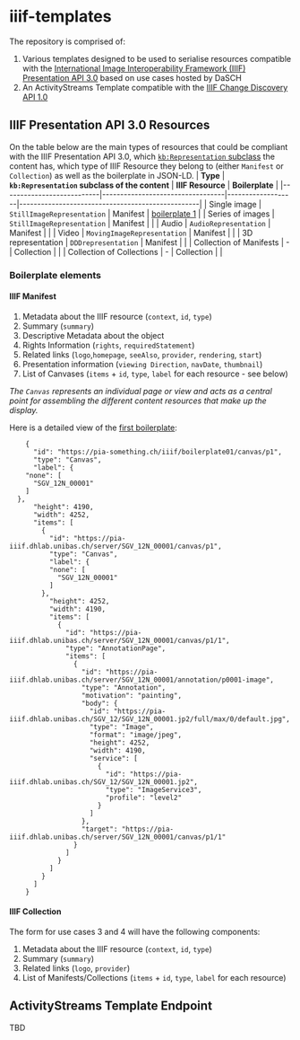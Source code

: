 # iiif-templates
The repository is comprised of:
1. Various templates designed to be used to serialise resources compatible with the [International Image Interoperability Framework (IIIF) Presentation API 3.0](https://iiif.io/api/presentation/3.0/) based on use cases hosted by DaSCH
2. An ActivityStreams Template compatible with the [IIIF Change Discovery API 1.0](https://iiif.io/api/discovery/1.0/)

## IIIF Presentation API 3.0 Resources 
On the table below are the main types of resources that could be compliant with the IIIF Presentation API 3.0, which [`kb:Representation` subclass](https://docs-api.dasch.swiss/02-knora-ontologies/knora-base/#representations) the content has, which type of IIIF Resource they belong to (either `Manifest` or `Collection`) as well as the boilerplate in JSON-LD.
| **Type**                  | **`kb:Representation` subclass of the content** | **IIIF Resource** | **Boilerplate**                                     |
|---------------------------|----------------------------------|-------------------|--------------------------------------------------|
| Single image              | `StillImageRepresentation`       | Manifest          | [boilerplate 1](boilerplates/boilerplate01.json) |
| Series of images          | `StillImageRepresentation`       | Manifest          |                                                  |
| Audio                     | `AudioRepresentation`            | Manifest          |                                                  |
| Video                     | `MovingImageRepresentation`      | Manifest          |                                                  |
| 3D representation         | `DDDrepresentation`              | Manifest          |                                                  |
| Collection of Manifests   | -                                | Collection        |                                                  |
| Collection of Collections | -                                | Collection        |                                                  |

### Boilerplate elements

#### IIIF Manifest

1. Metadata about the IIIF resource (`context`, `id`, `type`)
2. Summary (`summary`)
3. Descriptive Metadata about the object
4. Rights Information (`rights`, `requiredStatement`)
5. Related links (`logo`,`homepage`, `seeAlso`, `provider`, `rendering`, `start`)
6. Presentation information (`viewing Direction`, `navDate`, `thumbnail`)
7. List of Canvases (`items` + `id`, `type`, `label` for each resource - see below)

_The `Canvas` represents an individual page or view and acts as a central point for assembling the different content resources that make up the display._

Here is a detailed view of the [first boilerplate](https://github.com/dasch-swiss/iiif-templates/blob/main/boilerplates/boilerplate01.json#L226):

```
    {
      "id": "https://pia-something.ch/iiif/boilerplate01/canvas/p1",
      "type": "Canvas",
      "label": {
    "none": [
      "SGV_12N_00001"
    ]
  },
      "height": 4190,
      "width": 4252,
      "items": [
        {
          "id": "https://pia-iiif.dhlab.unibas.ch/server/SGV_12N_00001/canvas/p1",
          "type": "Canvas",
          "label": {
          "none": [
            "SGV_12N_00001"
          ]
        },
          "height": 4252,
          "width": 4190,
          "items": [
            {
              "id": "https://pia-iiif.dhlab.unibas.ch/server/SGV_12N_00001/canvas/p1/1",
              "type": "AnnotationPage",
              "items": [
                {
                  "id": "https://pia-iiif.dhlab.unibas.ch/server/SGV_12N_00001/annotation/p0001-image",
                  "type": "Annotation",
                  "motivation": "painting",
                  "body": {
                    "id": "https://pia-iiif.dhlab.unibas.ch/SGV_12/SGV_12N_00001.jp2/full/max/0/default.jpg",
                    "type": "Image",
                    "format": "image/jpeg",
                    "height": 4252,
                    "width": 4190,
                    "service": [
                      {
                        "id": "https://pia-iiif.dhlab.unibas.ch/SGV_12/SGV_12N_00001.jp2",
                        "type": "ImageService3",
                        "profile": "level2"
                      }
                    ]
                  },
                  "target": "https://pia-iiif.dhlab.unibas.ch/server/SGV_12N_00001/canvas/p1/1"
                }
              ]
            }
          ]
        }
      ]
    }
```

#### IIIF Collection
The form for use cases 3 and 4 will have the following components:

1. Metadata about the IIIF resource (`context`, `id`, `type`)
2. Summary (`summary`)
3. Related links (`logo`, `provider`)
4. List of Manifests/Collections (`items` + `id`, `type`, `label` for each resource)


## ActivityStreams Template Endpoint
TBD
